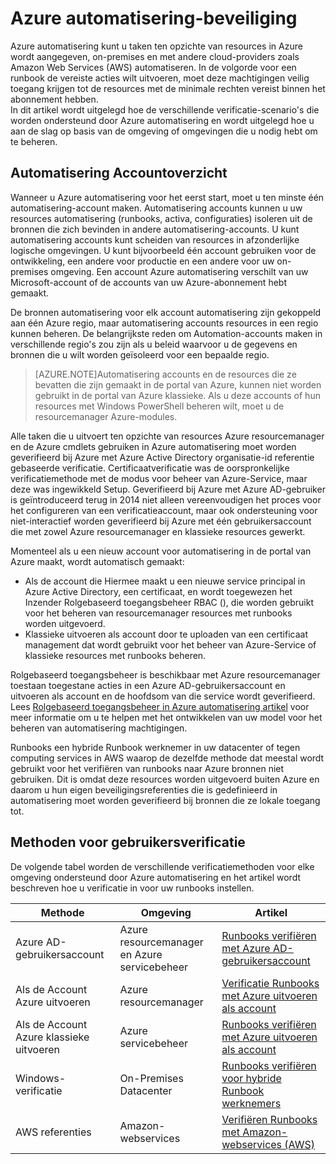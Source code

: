 <properties
   pageTitle="Azure automatisering beveiliging | Microsoft Azure"
   description="Dit artikel bevat een overzicht van automatisering beveiligings- en andere verificatiemethoden die beschikbaar zijn voor automatisering-Accounts in Azure automatisering."
   services="automation"
   documentationCenter=""
   authors="MGoedtel"
   manager="jwhit"
   editor="tysonn"
   keywords="automatisering beveiliging en beveiligde automatisering" />
<tags
   ms.service="automation"
   ms.devlang="na"
   ms.topic="get-started-article"
   ms.tgt_pltfrm="na"
   ms.workload="infrastructure-services"
   ms.date="07/29/2016"
   ms.author="magoedte" />

# <a name="azure-automation-security"></a>Azure automatisering-beveiliging
Azure automatisering kunt u taken ten opzichte van resources in Azure wordt aangegeven, on-premises en met andere cloud-providers zoals Amazon Web Services (AWS) automatiseren.  In de volgorde voor een runbook de vereiste acties wilt uitvoeren, moet deze machtigingen veilig toegang krijgen tot de resources met de minimale rechten vereist binnen het abonnement hebben.  
In dit artikel wordt uitgelegd hoe de verschillende verificatie-scenario's die worden ondersteund door Azure automatisering en wordt uitgelegd hoe u aan de slag op basis van de omgeving of omgevingen die u nodig hebt om te beheren.  

## <a name="automation-account-overview"></a>Automatisering Accountoverzicht
Wanneer u Azure automatisering voor het eerst start, moet u ten minste één automatisering-account maken. Automatisering accounts kunnen u uw resources automatisering (runbooks, activa, configuraties) isoleren uit de bronnen die zich bevinden in andere automatisering-accounts. U kunt automatisering accounts kunt scheiden van resources in afzonderlijke logische omgevingen. U kunt bijvoorbeeld één account gebruiken voor de ontwikkeling, een andere voor productie en een andere voor uw on-premises omgeving.  Een account Azure automatisering verschilt van uw Microsoft-account of de accounts van uw Azure-abonnement hebt gemaakt.

De bronnen automatisering voor elk account automatisering zijn gekoppeld aan één Azure regio, maar automatisering accounts resources in een regio kunnen beheren. De belangrijkste reden om Automation-accounts maken in verschillende regio's zou zijn als u beleid waarvoor u de gegevens en bronnen die u wilt worden geïsoleerd voor een bepaalde regio.

>[AZURE.NOTE]Automatisering accounts en de resources die ze bevatten die zijn gemaakt in de portal van Azure, kunnen niet worden gebruikt in de portal van Azure klassieke. Als u deze accounts of hun resources met Windows PowerShell beheren wilt, moet u de resourcemanager Azure-modules.

Alle taken die u uitvoert ten opzichte van resources Azure resourcemanager en de Azure cmdlets gebruiken in Azure automatisering moet worden geverifieerd bij Azure met Azure Active Directory organisatie-id referentie gebaseerde verificatie.  Certificaatverificatie was de oorspronkelijke verificatiemethode met de modus voor beheer van Azure-Service, maar deze was ingewikkeld Setup.  Geverifieerd bij Azure met Azure AD-gebruiker is geïntroduceerd terug in 2014 niet alleen vereenvoudigen het proces voor het configureren van een verificatieaccount, maar ook ondersteuning voor niet-interactief worden geverifieerd bij Azure met één gebruikersaccount die met zowel Azure resourcemanager en klassieke resources gewerkt.   

Momenteel als u een nieuw account voor automatisering in de portal van Azure maakt, wordt automatisch gemaakt:

-  Als de account die Hiermee maakt u een nieuwe service principal in Azure Active Directory, een certificaat, en wordt toegewezen het Inzender Rolgebaseerd toegangsbeheer RBAC (), die worden gebruikt voor het beheren van resourcemanager resources met runbooks worden uitgevoerd.
-  Klassieke uitvoeren als account door te uploaden van een certificaat management dat wordt gebruikt voor het beheer van Azure-Service of klassieke resources met runbooks beheren.  

Rolgebaseerd toegangsbeheer is beschikbaar met Azure resourcemanager toestaan toegestane acties in een Azure AD-gebruikersaccount en uitvoeren als account en de hoofdsom van die service wordt geverifieerd.  Lees [Rolgebaseerd toegangsbeheer in Azure automatisering artikel](../automation/automation-role-based-access-control.md) voor meer informatie om u te helpen met het ontwikkelen van uw model voor het beheren van automatisering machtigingen.  

Runbooks een hybride Runbook werknemer in uw datacenter of tegen computing services in AWS waarop de dezelfde methode dat meestal wordt gebruikt voor het verifiëren van runbooks naar Azure bronnen niet gebruiken.  Dit is omdat deze resources worden uitgevoerd buiten Azure en daarom u hun eigen beveiligingsreferenties die is gedefinieerd in automatisering moet worden geverifieerd bij bronnen die ze lokale toegang tot.  

## <a name="authentication-methods"></a>Methoden voor gebruikersverificatie

De volgende tabel worden de verschillende verificatiemethoden voor elke omgeving ondersteund door Azure automatisering en het artikel wordt beschreven hoe u verificatie in voor uw runbooks instellen.

Methode  |  Omgeving  | Artikel
----------|----------|----------
Azure AD-gebruikersaccount | Azure resourcemanager en Azure servicebeheer | [Runbooks verifiëren met Azure AD-gebruikersaccount](../automation/automation-sec-configure-aduser-account.md)
Als de Account Azure uitvoeren | Azure resourcemanager | [Verificatie Runbooks met Azure uitvoeren als account](../automation/automation-sec-configure-azure-runas-account.md)
Als de Account Azure klassieke uitvoeren | Azure servicebeheer | [Runbooks verifiëren met Azure uitvoeren als account](../automation/automation-sec-configure-azure-runas-account.md)
Windows-verificatie | On-Premises Datacenter | [Runbooks verifiëren voor hybride Runbook werknemers](../automation/automation-hybrid-runbook-worker.md)
AWS referenties | Amazon-webservices | [Verifiëren Runbooks met Amazon-webservices (AWS)](../automation/automation-sec-configure-aws-account.md)



